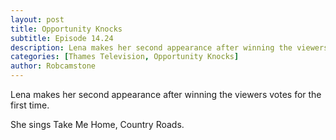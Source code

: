 ```yaml
---
layout: post
title: Opportunity Knocks
subtitle: Episode 14.24
description: Lena makes her second appearance after winning the viewers votes for the first time. She sings Take Me Home, Country Roads.
categories: [Thames Television, Opportunity Knocks]
author: Robcamstone
---
```


Lena makes her second appearance after winning the viewers votes for the first time.

She sings Take Me Home, Country Roads.
